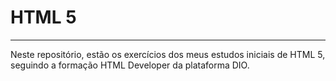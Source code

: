 # HTML 5 
---
Neste repositório, estão os exercícios dos meus estudos iniciais de HTML 5, seguindo a formação HTML Developer da plataforma DIO.
